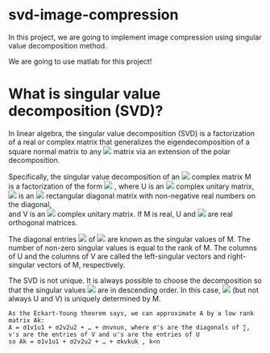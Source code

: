 # svd-image-compression


In this project, we are going to implement image compression using singular value decomposition method.


We are going to use matlab for this project!


# What is singular value decomposition (SVD)?


In linear algebra, the singular value decomposition (SVD) is a factorization of a real or complex matrix that generalizes the eigendecomposition of a  square normal matrix to any <img src="https://latex.codecogs.com/svg.latex?\normalsize&space;m{\times}n"/> matrix  via an extension of the polar decomposition.


Specifically, the singular value decomposition of an <img src="https://latex.codecogs.com/svg.latex?\normalsize&space;m{\times}n"/> complex matrix M<br> is a factorization of the form <img src="https://latex.codecogs.com/svg.latex?\normalsize&space;U{\Sigma}V^{*}" /> , where U is an <img src="https://latex.codecogs.com/svg.latex?\normalsize&space;m{\times} m"/> complex unitary matrix, <img src="https://latex.codecogs.com/svg.latex?\normalsize&space;\Sigma "/>  is an <img src="https://latex.codecogs.com/svg.latex?\normalsize&space;m{\times}n"/> rectangular diagonal matrix with non-negative real numbers on the diagonal, <br>and V is an <img src="https://latex.codecogs.com/svg.latex?\normalsize&space;n{\times} n"/>  complex unitary matrix. If M is real, U and <img src="https://latex.codecogs.com/svg.latex?\normalsize&space;V^{T} = V^{*}"/> are real orthogonal matrices.


The diagonal entries <img src="https://latex.codecogs.com/svg.latex?\normalsize&space;\sigma_{i}=\Sigma_{ii}"/> of <img src="https://latex.codecogs.com/svg.latex?\normalsize&space;\Sigma"/> are known as the singular values of M. The number of non-zero singular values is equal to the rank of M. The columns of U and the columns of V are called the left-singular vectors and right-singular vectors of M, respectively.

The SVD is not unique. It is always possible to choose the decomposition so that the singular values <img src="https://latex.codecogs.com/svg.latex?\normalsize&space;\Sigma _{ii}"/> are in descending order. In this case, <img src="https://latex.codecogs.com/svg.latex?\normalsize&space;\Sigma"/> (but not always U and V) is uniquely determined by M.


    As the Eckart-Young theorem says, we can approximate A by a low rank matrix Ak: 
    A = σ1v1u1 + σ2v2u2 + … + σnvnun, where σ's are the diagonals of ∑, v's are the entries of V and u's are the entries of U
    so Ak = σ1v1u1 + σ2v2u2 + … + σkvkuk , k<n
